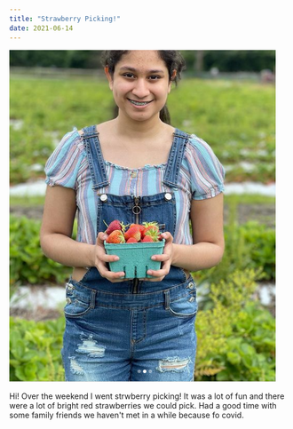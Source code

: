 ```yaml
---
title: "Strawberry Picking!"
date: 2021-06-14
---
```

<img src="starberry.PNG">

Hi! Over the weekend I went strwberry picking! It was a lot of fun and there were a lot of bright red strawberries we could pick.
Had a good time with some family friends we haven't met in a while because fo covid. 
